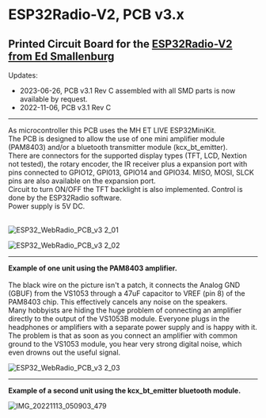 # ESP32Radio-V2, PCB v3.x
## Printed Circuit Board for the [ESP32Radio-V2 from Ed Smallenburg](https://github.com/Edzelf/ESP32Radio-V2)

Updates:
- 2023-06-26, PCB v3.1 Rev C assembled with all SMD parts is now available by request. 
- 2022-11-06, PCB v3.1 Rev C

 ** **
 
As microcontroller this PCB uses the MH ET LIVE ESP32MiniKit.<br> 
The PCB is designed to allow the use of one mini amplifier module (PAM8403) and/or a bluetooth transmitter module (kcx_bt_emitter).<br>
There are connectors for the supported display types (TFT, LCD, Nextion not tested), the rotary encoder, the IR receiver plus a expansion port with pins connected to GPIO12, GPI013, GPIO14 and GPIO34. MISO, MOSI, SLCK pins are also available on the expansion port.<br>
Circuit to turn ON/OFF the TFT backlight is also implemented. Control is done by the ESP32Radio software.<br>
Power supply is 5V DC.<br>
<br>

![ESP32_WebRadio_PCB_v3 2_01](https://user-images.githubusercontent.com/14356332/200154388-d73d5ee6-fb64-46e0-a4de-ef9e7894c342.jpg)

![ESP32_WebRadio_PCB_v3 2_02](https://user-images.githubusercontent.com/14356332/200154434-14eb3337-b357-42a4-9562-9909f6c829ba.jpg)
 <br>
 ** **

**Example of one unit using the PAM8403 amplifier.** <br><br>
The black wire on the picture isn't a patch, it connects the Analog GND (GBUF) from the VS1053 through a 47uF capacitor to VREF (pin 8) of the PAM8403 chip. This effectively cancels any noise on the speakers.<br>
Many hobbyists are hiding the huge problem of connecting an amplifier directly to the output of the VS1053B module. Everyone plugs in the headphones or amplifiers with a separate power supply and is happy with it. The problem is that as soon as you connect an amplifier with common ground to the VS1053 module, you hear very strong digital noise, which even drowns out the useful signal.<br>

![ESP32_WebRadio_PCB_v3 2_03](https://user-images.githubusercontent.com/14356332/200154441-9933c375-fe29-425d-9619-b77ff17f3648.jpg)
 <br>
 ** **

**Example of a second unit using the kcx_bt_emitter bluetooth module.** <br>

![IMG_20221113_050903_479](https://user-images.githubusercontent.com/14356332/201507650-d6aeef9c-f1ef-495b-8586-b36859739626.jpg)
<br>

